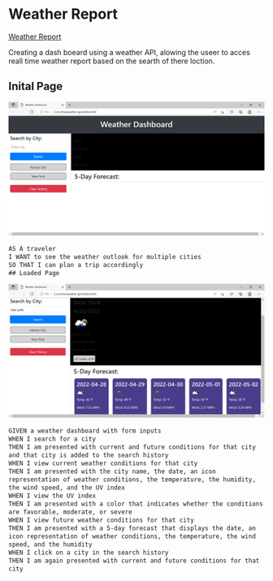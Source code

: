 # Weather Report
[Weather Report](https://franklynt1.github.io/weather-gen/)

Creating a dash boeard using a weather API, alowing the useer to acces reall time weather report based on the searth of there loction. 
## Inital Page

![emptyWeather](/assets/images/emptyweather.png)

```
AS A traveler
I WANT to see the weather outlook for multiple cities
SO THAT I can plan a trip accordingly
## Loaded Page
```

![WeatherCallExample](/assets/images/WeatherCallExample.png)

```
GIVEN a weather dashboard with form inputs
WHEN I search for a city
THEN I am presented with current and future conditions for that city and that city is added to the search history
WHEN I view current weather conditions for that city
THEN I am presented with the city name, the date, an icon representation of weather conditions, the temperature, the humidity, the wind speed, and the UV index
WHEN I view the UV index
THEN I am presented with a color that indicates whether the conditions are favorable, moderate, or severe
WHEN I view future weather conditions for that city
THEN I am presented with a 5-day forecast that displays the date, an icon representation of weather conditions, the temperature, the wind speed, and the humidity
WHEN I click on a city in the search history
THEN I am again presented with current and future conditions for that city
```

